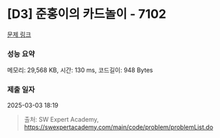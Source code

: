 # [D3] 준홍이의 카드놀이 - 7102 

[문제 링크](https://swexpertacademy.com/main/code/problem/problemDetail.do?contestProbId=AWkIlHWqBYcDFAXC) 

### 성능 요약

메모리: 29,568 KB, 시간: 130 ms, 코드길이: 948 Bytes

### 제출 일자

2025-03-03 18:19



> 출처: SW Expert Academy, https://swexpertacademy.com/main/code/problem/problemList.do